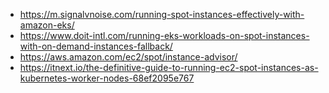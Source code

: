 * https://m.signalvnoise.com/running-spot-instances-effectively-with-amazon-eks/
* https://www.doit-intl.com/running-eks-workloads-on-spot-instances-with-on-demand-instances-fallback/
* https://aws.amazon.com/ec2/spot/instance-advisor/
* https://itnext.io/the-definitive-guide-to-running-ec2-spot-instances-as-kubernetes-worker-nodes-68ef2095e767